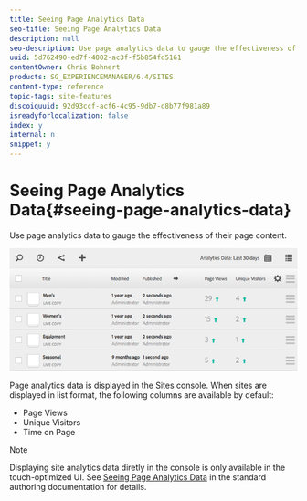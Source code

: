 ```yaml
---
title: Seeing Page Analytics Data
seo-title: Seeing Page Analytics Data
description: null
seo-description: Use page analytics data to gauge the effectiveness of their page content.
uuid: 5d762490-ed7f-4002-ac3f-f5b854fd5161
contentOwner: Chris Bohnert
products: SG_EXPERIENCEMANAGER/6.4/SITES
content-type: reference
topic-tags: site-features
discoiquuid: 92d93ccf-acf6-4c95-9db7-d8b77f981a89
isreadyforlocalization: false
index: y
internal: n
snippet: y
---
```


# Seeing Page Analytics Data{#seeing-page-analytics-data}

Use page analytics data to gauge the effectiveness of their page content.

![](assets/chlimage_1-127.png)

Page analytics data is displayed in the Sites console. When sites are displayed in list format, the following columns are available by default:

* Page Views
* Unique Visitors
* Time on Page

>[!NOTE]
>
>Displaying site analytics data diretly in the console is only available in the touch-optimized UI. See [Seeing Page Analytics Data](../../authoring/using/pa-using.md) in the standard authoring documentation for details.

